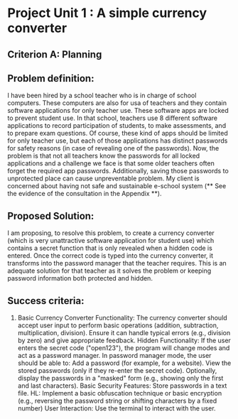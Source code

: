 # Project Unit 1 : A simple currency converter
## Criterion A: Planning

## Problem definition: 
I have been hired by a school teacher who is in charge of school computers. These computers are also for usa of teachers and they contain software applications for only teacher use. These software apps are locked to prevent student use. In that school, teachers use 8 different software applications to record participation of students, to make assessments, and to prepare exam questions. Of course, these kind of apps should be limited for only teacher use, but each of those applications has distinct passwords for safety reasons (in case of revealing one of the passwords). Now, the problem is that not all teachers know the passwords for all locked applications and a challenge we face is that some older teachers often forget the required app passwords. Additionally, saving those passwords to unprotected place can cause unpreventable problem. My client is concerned about having not safe and sustainable e-school system  (** See the evidence of the consultation in the Appendix **).

## Proposed Solution:
I am proposing, to resolve this problem,  to create a currency converter (which is very unattractive software application for student use) which contains a secret function that is only revealed when a hidden code is entered. Once the correct code is typed into the currency converter, it transforms into the password manager that the teacher requires. This is an  adequate solution for that teacher as it solves the problem or keeping password information both protected and hidden.

## Success criteria:
1. Basic Currency Converter Functionality:
   The currency converter should accept user input to perform basic operations (addition, subtraction, multiplication, division).
Ensure it can handle typical errors (e.g., division by zero) and give appropriate feedback.
Hidden Functionality:
If the user enters the secret code ("open123"), the program will change modes and act as a password manager.
In password manager mode, the user should be able to:
Add a password (for example, for a website).
View the stored passwords (only if they re-enter the secret code).
Optionally, display the passwords in a "masked" form (e.g., showing only the first and last characters).
Basic Security Features:
Store passwords in a text file.
HL: Implement a basic obfuscation technique or basic encryption (e.g., reversing the password string or shifting characters by a fixed number) 
User Interaction:
Use the terminal to interact with the user.
